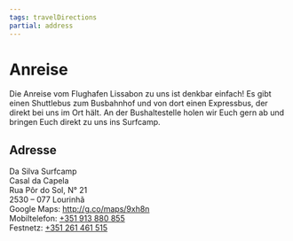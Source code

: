 ```yaml
---
tags: travelDirections
partial: address
---
```


# Anreise

Die Anreise vom Flughafen Lissabon zu uns ist denkbar einfach! Es gibt einen Shuttlebus zum Busbahnhof und von dort einen Expressbus, der direkt bei uns im Ort hält. An der Bushaltestelle holen wir Euch gern ab und bringen Euch direkt zu uns ins Surfcamp.

## Adresse

Da Silva Surfcamp<br>
Casal da Capela<br>
Rua Pôr do Sol, N° 21<br>
2530 – 077 Lourinhã<br>
Google Maps: <a href="http://g.co/maps/9xh8n">http://g.co/maps/9xh8n</a><br>
Mobiltelefon: <a href="tel:+351 913 880 855">+351 913 880 855</a><br>
Festnetz: <a href="tel:+351 261 461 515">+351 261 461 515</a>
